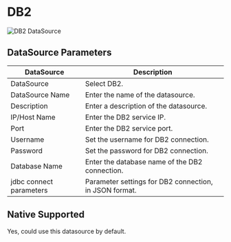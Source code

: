 # DB2

![DB2 DataSource](../../../../img/new_ui/dev/datasource/DB2.png)

## DataSource Parameters

| **DataSource**          | **Description** |
|-------------------------| --- |
| DataSource              | Select DB2. |
| DataSource Name         | Enter the name of the datasource. |
| Description             | Enter a description of the datasource. |
| IP/Host Name            | Enter the DB2 service IP. |
| Port                    | Enter the DB2 service port. |
| Username                | Set the username for DB2 connection. |
| Password                | Set the password for DB2 connection. |
| Database Name           | Enter the database name of the DB2 connection. |
| jdbc connect parameters | Parameter settings for DB2 connection, in JSON format. |

## Native Supported

Yes, could use this datasource by default.